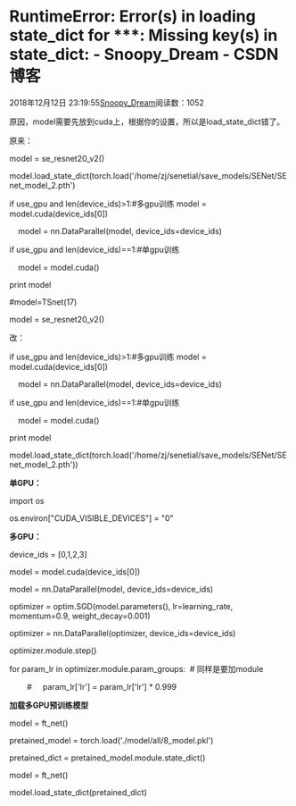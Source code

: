 # RuntimeError: Error(s) in loading state_dict for ***: Missing key(s) in state_dict: - Snoopy_Dream - CSDN博客





2018年12月12日 23:19:55[Snoopy_Dream](https://me.csdn.net/e01528)阅读数：1052








原因，model需要先放到cuda上，根据你的设置，所以是load_state_dict错了。

原来：

model = se_resnet20_v2()

model.load_state_dict(torch.load('/home/zj/senetial/save_models/SENet/SEnet_model_2.pth')

if use_gpu and len(device_ids)>1:#多gpu训练
model = model.cuda(device_ids[0])

    model = nn.DataParallel(model, device_ids=device_ids)

if use_gpu and len(device_ids)==1:#单gpu训练

    model = model.cuda()

print model

#model=TSnet(17)

model = se_resnet20_v2()

改：

if use_gpu and len(device_ids)>1:#多gpu训练
model = model.cuda(device_ids[0])

    model = nn.DataParallel(model, device_ids=device_ids)

if use_gpu and len(device_ids)==1:#单gpu训练

    model = model.cuda()

print model

model.load_state_dict(torch.load('/home/zj/senetial/save_models/SENet/SEnet_model_2.pth'))



**单GPU：**

import os

os.environ["CUDA_VISIBLE_DEVICES"] = "0"

**多GPU：**

device_ids = [0,1,2,3]


model = model.cuda(device_ids[0])

model = nn.DataParallel(model, device_ids=device_ids)


optimizer = optim.SGD(model.parameters(), lr=learning_rate, momentum=0.9, weight_decay=0.001)

optimizer = nn.DataParallel(optimizer, device_ids=device_ids)


optimizer.module.step()


for param_lr in optimizer.module.param_groups:  # 同样是要加module

        #     param_lr['lr'] = param_lr['lr'] * 0.999

**加载多GPU预训练模型**

model = ft_net()

pretained_model = torch.load('./model/all/8_model.pkl')

pretained_dict = pretained_model.module.state_dict()

model = ft_net()

model.load_state_dict(pretained_dict)






